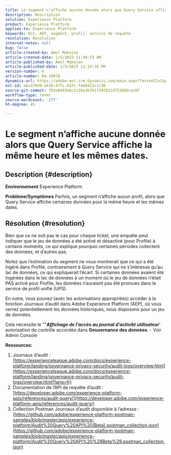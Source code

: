 ```yaml
---
title: Le segment n’affiche aucune donnée alors que Query Service affiche la même heure et les mêmes dates.
description: Description
solution: Experience Platform
product: Experience Platform
applies-to: Experience Platform
keywords: KCS, AEP, segment, profil, service de requête
resolution: Resolution
internal-notes: null
bug: false
article-created-by: Amol Mahajan
article-created-date: 1/5/2023 11:48:53 AM
article-published-by: Amol Mahajan
article-published-date: 1/5/2023 12:14:10 PM
version-number: 6
article-number: KA-19878
dynamics-url: https://adobe-ent.crm.dynamics.com/main.aspx?forceUCI=1&pagetype=entityrecord&etn=knowledgearticle&id=a34331ea-ee8c-ed11-81ac-6045bd006b3d
exl-id: abc470d9-e638-47fc-b27c-f4e0422c1130
source-git-commit: f03a9d45b6c1c28e3b701f39f022d75180bcac0f
workflow-type: tm+mt
source-wordcount: '277'
ht-degree: 4%

---
```


# Le segment n’affiche aucune donnée alors que Query Service affiche la même heure et les mêmes dates.

## Description {#description}

<b>Environnement</b>
Experience Platform


<b>Problème/Symptômes</b>
Parfois, un segment n’affiche aucun profil, alors que Query Service affiche certaines données pour la même heure et les mêmes dates.


## Résolution {#resolution}


Bien que ce ne soit pas le cas pour chaque ticket, une enquête peut indiquer que le jeu de données a été activé et désactivé (pour Profile) à certains moments, ce qui explique pourquoi certaines périodes collectent des données, et d’autres pas.

Notez que l’estimation du segment ne vous montrerait que ce qui a été ingéré dans Profile, contrairement à Query Service qui ne s’intéresse qu’au lac de données, ce qui expliquerait l’écart. Si certaines données avaient été ingérées dans le lac de données à un moment où le jeu de données n’était PAS activé pour Profile, les données n’auraient pas été promues dans le service de profil unifié (UPS).



En outre, vous pouvez (avec les autorisations appropriées) accéder à la fonction Journaux d’audit dans Adobe Experience Platform (AEP), où vous verrez potentiellement les données historiques, nous disposons pour un jeu de données.

Cela nécessite le &quot;&quot;<b>*Affichage de l’accès au journal d’activité utilisateur</b>*&#39; autorisation de contrôle accordée dans <b>Gouvernance des données</b>. - Voir Admin Console



<b>Ressources:</b>

1. Journaux d’audit : [https://experienceleague.adobe.com/docs/experience-platform/landing/governance-privacy-security/audit-logs/overview.html](https://experienceleague.adobe.com/docs/experience-platform/landing/governance-privacy-security/audit-logs/overview.html?lang=fr)
2. Documentation de l’API de requête d’audit : [https://developer.adobe.com/experience-platform-apis/references/audit-query/](https://developer.adobe.com/experience-platform-apis/references/audit-query/)
3. Collection Postman Journaux d’audit disponible à l’adresse : [https://github.com/adobe/experience-platform-postman-samples/blob/master/apis/experience-platform/Audit%20Query%20API%20(Beta).postman_collection.json](https://github.com/adobe/experience-platform-postman-samples/blob/master/apis/experience-platform/Audit%20Query%20API%20%28Beta%29.postman_collection.json)
